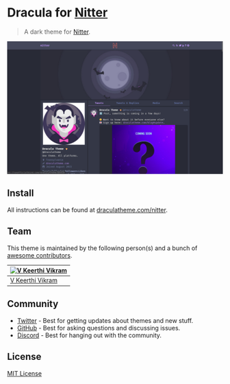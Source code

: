 # Dracula for [Nitter](https://nitter.net/)

> A dark theme for [Nitter](https://nitter.net/).

![Screenshot](./screenshot1.png)

## Install

All instructions can be found at [draculatheme.com/nitter](https://draculatheme.com/nitter).

## Team

This theme is maintained by the following person(s) and a bunch of [awesome contributors](https://github.com/dracula/foobar/graphs/contributors).

| [![V Keerthi Vikram](https://github.com/vkeerthivikram.png?size=100)](https://github.com/vkeerthivikram) |
| -------------------------------------------------------------------------------------------------------- |
| [V Keerthi Vikram](https://github.com/vkeerthivikram)                                                    |

## Community

- [Twitter](https://twitter.com/draculatheme) - Best for getting updates about themes and new stuff.
- [GitHub](https://github.com/dracula/dracula-theme/discussions) - Best for asking questions and discussing issues.
- [Discord](https://draculatheme.com/discord-invite) - Best for hanging out with the community.

## License

[MIT License](./LICENSE)
